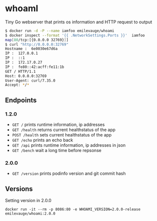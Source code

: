 # whoamI

Tiny Go webserver that prints os information and HTTP request to output

```sh
$ docker run -d -P --name iamfoo emilevauge/whoami
$ docker inspect --format '{{ .NetworkSettings.Ports }}'  iamfoo
map[80/tcp:[{0.0.0.0 32769}]]
$ curl "http://0.0.0.0:32769"
Hostname :  6e0030e67d6a
IP :  127.0.0.1
IP :  ::1
IP :  172.17.0.27
IP :  fe80::42:acff:fe11:1b
GET / HTTP/1.1
Host: 0.0.0.0:32769
User-Agent: curl/7.35.0
Accept: */*
```

## Endpoints

### 1.2.0

* `GET /` prints runtime information, ip addresses
* `GET /health` returns current healthstatus of the app
* `POST /health` sets current healthstatus of the app
* `GET /echo` prints an echo back
* `GET /api` prints runtime information, ip addresses in json
* `GET /bench` wait a long time before repsonse

### 2.0.0

* `GET /version` prints podinfo version and git commit hash 

## Versions

Setting version in 2.0.0 

```
docker run -it --rm -p 8086:80 -e WHOAMI_VERSION=2.0.0-release emilevauge/whoami:2.0.0
```
